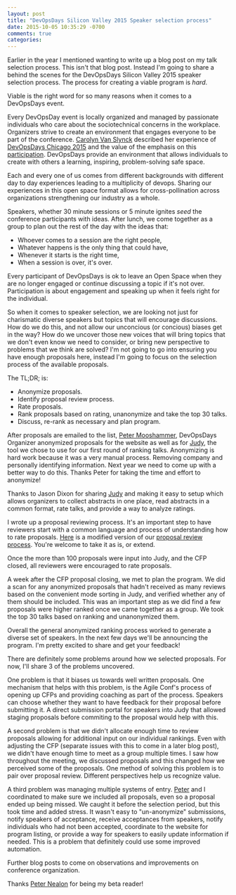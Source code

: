 ```yaml
---
layout: post
title: "DevOpsDays Silicon Valley 2015 Speaker selection process"
date: 2015-10-05 10:35:29 -0700
comments: true
categories: 
---
```


Earlier in the year I mentioned wanting to write up a blog post on my talk selection process. This isn't that blog post. Instead I'm going to share a behind the scenes for the DevOpsDays Silicon Valley 2015 speaker selection process. The process for creating a viable program is _hard_. 

Viable is the right word for so many reasons when it comes to a DevOpsDays event. 

Every DevOpsDay event is locally organized and managed by passionate individuals who care about the sociotechnical concerns in the workplace. Organizers strive to create an environment that engages everyone to be part of the conference. [Carolyn Van Slynck](http://www.carolynvanslyck.com/blog/2015/08/devops-days-chicago-2015/) described her experience of [DevOpsDays Chicago 2015](http://www.devopsdays.org/events/2015-chicago/) and the value of the emphasis on this [participation](http://blog.lanyonm.org/articles/2015/09/01/a-participants-conference-devopsdays-chicago.html). DevOpsDays provide an environment that allows individuals to create with others a learning, inspiring, problem-solving safe space.

Each and every one of us comes from different backgrounds with different day to day experiences leading to a multiplicity of devops. Sharing our experiences in this open space format allows for cross-pollination across organizations strengthening our industry as a whole.

Speakers, whether 30 minute sessions or 5 minute ignites _seed_ the conference participants with ideas. After lunch, we come together as a group to plan out the rest of the day with the ideas that:

* Whoever comes to a session are the right people,
* Whatever happens is the only thing that could have,
* Whenever it starts is the right time,
* When a session is over, it's over.

Every participant of DevOpsDays is ok to leave an Open Space when they are no longer engaged or continue discussing a topic if it's not over. Participation is about engagement and speaking up when it feels right for the individual.  

So when it comes to speaker selection, we are looking not just for charismatic diverse speakers but topics that will encourage discussions. How do we do this, and not allow our unconcious (or concious) biases get in the way? How do we uncover those new voices that will bring topics that we don't even know we need to consider, or bring new perspective to problems that we think are solved? I'm not going to go into ensuring you have enough proposals here, instead I'm going to focus on the selection process of the available proposals.

The TL;DR; is:

* Anonymize proposals.
* Identify proposal review process.
* Rate proposals.
* Rank proposals based on rating, unanonymize and take the top 30 talks. 
* Discuss, re-rank as necessary and plan program.

After proposals are emailed to the list, [Peter Mooshammer](https://twitter.com/pmoosh), DevOpsDays Organizer anonymized proposals for the website as well as for [Judy](https://github.com/obfuscurity/judy), the tool we chose to use for our first round of ranking talks. Anonymizing is hard work because it was a very manual process. Removing company and personally identifying information. Next year we need to come up with a better way to do this. Thanks Peter for taking the time and effort to anonymize!

Thanks to Jason Dixon for sharing [Judy](https://github.com/obfuscurity/judy) and making it easy to setup which allows organizers to collect abstracts in one place, read abstracts in a common format, rate talks, and provide a way to analyze ratings. 

I wrote up a proposal reviewing process. It's an important step to have reviewers start with a common language and process of understanding how to rate proposals. [Here](https://github.com/iennae/devopsdays-sv-programplanning/blob/master/proposal_process.md) is a modified version of our [proposal review process](https://github.com/iennae/devopsdays-sv-programplanning/blob/master/proposal_process.md). You're welcome to take it as is, or extend. 

Once the more than 100 proposals were input into Judy, and the CFP closed, all reviewers were encouraged to rate proposals.

A week after the CFP proposal closing, we met to plan the program. We did a scan for any anonymized proposals that hadn't received as many reviews based on the convenient mode sorting in Judy, and verified whether any of them should be included. This was an important step as we did find a few proposals were higher ranked once we came together as a group. We took the top 30 talks based on ranking and unanonymized them. 

Overall the general anonymized ranking process worked to generate a diverse set of speakers. In the next few days we'll be announcing the program. I'm pretty excited to share and get your feedback!

There are definitely some problems around how we selected proposals. For now, I'll share 3 of the problems uncovered.

One problem is that it biases us towards well written proposals. One mechanism that helps with this problem, is the Agile Conf's process of opening up CFPs and providing coaching as part of the process. Speakers can choose whether they want to have feedback for their proposal before submitting it. A direct submission portal for speakers into Judy that allowed staging proposals before commiting to the proposal would help with this.

A second problem is that we didn't allocate enough time to review proposals allowing for additional input on our individual rankings. Even with adjusting the CFP (separate issues with this to come in a later blog post), we didn't have enough time to meet as a group multiple times. I saw how throughout the meeting, we discussed proposals and this changed how we perceived some of the proposals. One method of solving this problem is to pair over proposal review. Different perspectives help us recognize value. 

A third problem was managing multiple systems of entry. [Peter](https://twitter.com/pmoosh) and I coordinated to make sure we included all proposals, even so a proposal ended up being missed. We caught it before the selection period, but this took time and added stress.  It wasn't easy to "un-anonymize" submissions, notify speakers of acceptance, receive acceptances from speakers, notify individuals who had not been accepted, coordinate to the website for program listing, or provide a way for speakers to easily update information if needed. This is a problem that definitely could use some improved automation.

Further blog posts to come on observations and improvements on conference organization.

Thanks [Peter Nealon](https://twitter.com/peternealon) for being my beta reader!
